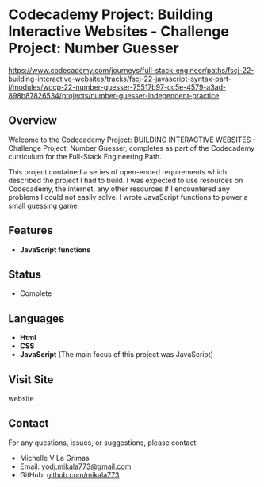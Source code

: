 # Codecademy Project: Building Interactive Websites - Challenge Project: Number Guesser

https://www.codecademy.com/journeys/full-stack-engineer/paths/fscj-22-building-interactive-websites/tracks/fscj-22-javascript-syntax-part-i/modules/wdcp-22-number-guesser-75517b97-cc5e-4579-a3ad-898b87826534/projects/number-guesser-independent-practice
## Overview

Welcome to the Codecademy Project: BUILDING INTERACTIVE WEBSITES - Challenge Project: Number Guesser, completes as part of the Codecademy curriculum for the Full-Stack Engineering Path.

This project contained a series of open-ended requirements which described the project I had to build. I was expected to use resources on Codecademy, the internet, any other resources if I encountered any problems I could not easily solve. I wrote JavaScript functions to power a small guessing game.

## Features

- **JavaScript functions**

## Status
- Complete

## Languages

- **Html** 
- **CSS**
- **JavaScript** (The main focus of this project was JavaScript)

## Visit Site
website 

## Contact

For any questions, issues, or suggestions, please contact:

- Michelle V La Grimas
- Email: yodj.mikala773@gmail.com
- GitHub: [github.com/mikala773](https://github.com/mikala773)


